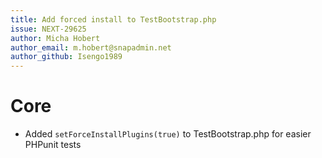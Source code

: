 ```yaml
---
title: Add forced install to TestBootstrap.php
issue: NEXT-29625
author: Micha Hobert
author_email: m.hobert@snapadmin.net
author_github: Isengo1989
---
```

# Core
* Added `setForceInstallPlugins(true)` to TestBootstrap.php for easier PHPunit tests
